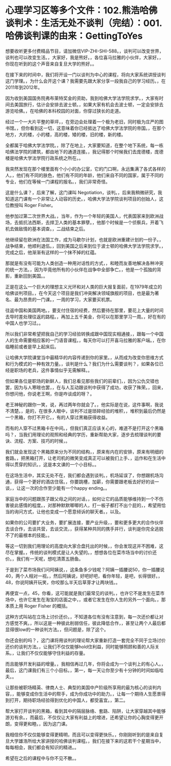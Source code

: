 # 心理学习区等多个文件：102.熊浩哈佛谈判术：生活无处不谈判（完结）：001.哈佛谈判课的由来：GettingToYes

想要收听更多付费精品节目，请加微信VIP-ZHI-SHI-588。，谈判可以改变世界，谈判也可以改变生活。，大家好，我是熊好。，各位喜马拉雅的小伙伴，大家好。，你现在听到的这个声音来自复旦大学的熊好。。

在接下来的时间中，我们将开设一门以谈判为中心的课程，将向大家系统讲授谈判这门学理。，为什么会开这个课？我需要先跟大家分享一段我自己的学习经历。，在2011年到2012年。

因为收到美国国务院弗布莱特奖金的资助，我到哈佛大学法学院求学。，大家有时间去美国旅行，估计会安排去波士顿。，如果大家有机会去波士顿，一定会安排去游览哈佛。，在哈佛的本科校园的对面，你穿过狭长的走道。

经过一个一大片平整的草坪，，在旁边会处理着一个极为老旧，同时极为庄严的图书馆。，但你看到这一切，这意味着你已经抵达了哈佛大学法学院的帝国。，在那个地方，大的楼，小的楼，高的楼，矮的楼，旧的楼，新的楼。

全都属于哈佛大学法学院。，除了在地上，大家要知道，在整个地下系统，每一栋哈佛法学院的建筑，都由地下的通道连接。，我记得那个时候我们去庞德楼，庞德楼是哈佛大学法学院行政系统之所在。。

我突然发现在那个楼里面有个小小的办公室，它的门口啊，永远集满了各式各样的人。，他们有不同的肤色，他们有不同的年龄，他们来自不同的国家，属于不同的专业，他们在等候一门课程的报名。，我们非常奇怪。

这是什么课？，后来了解，这门课叫 Negotiation，谈判。，后来我稍微研究，我知道这门课有一个非常让人动容的历史。，哈佛大学法学院谈判项目的创始人，这位教授叫 Roger Fisher。

他参加过第二次世界大战。，当年，作为一个年轻的美国人，代表国家来到欧洲战场，去抵抗法西斯，去捍卫人类的基本罪孽。，他那个时候是一个侦察兵，开着飞机去做敌情的基本调查。，二战结束之后。

他继续留在欧洲在法国工作，成为马歇尔计划，也就是欧洲重建计划的一份子。，战争结束，他顺利退伍。，回到美国之后来到位于波士顿的哈佛大学法学院求学。，完成之后，他渐渐有这样的一个抹不掉的红蕴。

那就是有没有可能为人类创造一种用对话性的方式，，和睦而友善地解决各种冲突的统一方法。，因为毕竟他所有的小伙伴在战争中全部争亡。，他是一个孤独的背影，重新回到美国。。

正是在这么一个巨大的理想主义光环和对人类的巨大报复面前，在1979年成立的哈佛谈判项目。，在今天这个项目是我们冲突解决领域旗舰的项目，也是最为著名、最为昂贵的一门课。，一周的学习，大家要买机票。

往返中国和美国两地。，要支付住宿的经费，然后要待在那里，要花上大量的时间去导时差处理往返的路程。，再加上五千美金，你可以在那里学习一周。，好在有的中国人也学习过。。

所以我们非常希望把我自己的学习经验转换成跟中国现实相通接，，跟每一个中国人的生命需要相应客的一门语音课程。，每天你可以打开喜马拉雅的客户端。，在你临睡前或者是早上起床后。

让哈佛大学院课堂当中最精华的内容传递到你的家里。，从而成为改变你思维方式和行为模式的一种有效力量。，谈判是什么？我们为什么需要谈判？，如果各位已经是职场的老兵，这件事情似乎无需解释。。

但如果各位是职场的新鲜人，我们总看见那些我们的前辈们，，因为公仇交错也罢，因为与人寒暄也罢，，在与人互动跟谈判中获得了成功，收获了殊荣。，回来，你想问他，你说老王啊，你是咋谈成的呀？。

老王神秘的跟你一笑，说，再过两年你就会了。，他实际是在说，这件事啊，我说不清楚。，是的，在很多人眼中，谈判不过是琐碎经验的堆积，，堆积到最后仍然是一个黑箱，你打不开它。，有的人穿过黑箱获得收益。

而有的人穿不过黑箱卡在中间。，但我们真正应该关心的，难道不是打开这个黑箱吗？，当我们用理论的观照和经典的学历，重新帮助大家，逐步去梳理谈判的要诀、流程、方案、技巧的时候，。

我们就会发现这个黑箱原来分为不同的结构，，原来有内在的安排，原来有明细的套路。，把黑箱打开，让老司机的微笑变成真正可以被我们上手、，运作和在生活中得以贯穿的知识。，这是本文课的一个小目标。。

在这场生活中，其实无处不在，我们都会遇到谈判。，机场延误了，你想跟机场沟通，获得一个更好的酒店住宿。，你要跳槽，加薪，你需要跟老板去好好的谈一谈，，让这一次的合作至少能有一个happy ending。。

家庭当中的问题跟孩子跟父母之间的对话，，如何让它的品质能够维持到一个不伤害彼此感情的程度。，对那种默默唧唧的人，打一板子都打不出个屁的，，希望用恰当的询问方式，让他也变成一个愿意倾诉的聊天者。，以及。

如果你的公司要扩大业务，要扩展连接，要产业升级，，要和更多更大的合作伙伴去谈合作，去谈共营，去谈交流，，获得某种共同的携手并行，谈判是你完全逃脱不了的最根本的技能。。

等这一切到我们用理论的高度向大家合盘托出的时候，，你会发现这并不困难，这尽在掌握。，传统的谈判模式是让人失望的。，想想各位在菜市场当中的讨价还价。，我们有一天呢，想吃清蒸五肠鱼。

于是到了菜市场我们问阿姨说，，这条鱼多少钱呢？阿姨一插腰说50，你一插腰说40，两个人相对一视。，然后阿姨说，好吧好吧，看你年轻，是吧，长得很好。，48，你说阿姨开玩笑，你咬那么半天后草芽才让两块钱。。

再便宜一点，45，你看，这可能就是我们最常见的谈判。，也许它不是发生在菜市场中，也许它发生在淘宝的店面之中，，或者它发生在你人生的另外一个面向。，那本质上用 Roger Fisher 的概括。

这种方式叫站在立场上讨价还价。，不知道各位有没有注意到，每一次还价都让对方感觉不爽。，所以这是一种彼此削弱信任，彼此降低合作，，甚至让两个人最后都显得很low的一种谈判方法。，但问题是，除了这个。

你还会别的吗？，这门课将用谈判的理论帮大家重新打造一套完全不同于立场讨价还价的谈判方法。，让我们不仅仅能够hold住利益，同时能够照顾和善的人际关系。，让我们不仅仅能够守住利益的存量。

而且能够开发利益的增量。，我相信再过几年，你将会成为一个谈判上的有心人。，最后，这门课我们有三个小目标。，第一，每一天让你至少有十分钟的时间如临哈夫。。

让那些被职场精英、律商人士、典型的美国中产阶级所享用的最为核心的谈判内容，，能够变成你生活中的帮手，成为你成功中的助力。，让每一个期待人生愿景得到打开，期待职场经验得到优化的中国人，都受喜宜。，第二。

帮大家打开谈判的黑箱，看到其中的隔层脉络、套路、陷阱，让大家穿越其中能够游刃有余。，而最后，不仅仅让大家有利益上的增进，还希望让你的心胸变得更开朗，变得更和睦。，因为这门课。

我相信你不仅仅能够变得更精明，而且可以变得更快乐。，你刚刚听到的是来自复旦大学雄浩所给大家讲授的哈佛谈判课程。，我们在接下来的这若干个星期当中，每每相会，我们都会有知识的精进。。

希望在之后的课程中与你不见不散。。